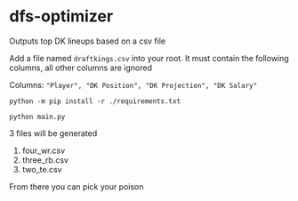 # dfs-optimizer

Outputs top DK lineups based on a csv file

Add a file named `draftkings.csv` into your root. It must contain the following columns, all other columns are ignored

Columns: `"Player", "DK Position", "DK Projection", "DK Salary"`

`python -m pip install -r ./requirements.txt`

`python main.py`

3 files will be generated

1. four_wr.csv
2. three_rb.csv
3. two_te.csv

From there you can pick your poison
